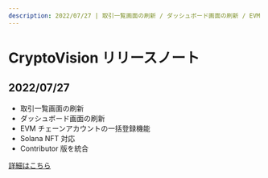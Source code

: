 ```yaml
---
description: 2022/07/27 | 取引一覧画面の刷新 / ダッシュボード画面の刷新 / EVM チェーンアカウントの一括登録機能 / Solana NFT 対応 / Contributor 版を統合
---
```


# CryptoVision リリースノート

## 2022/07/27

- 取引一覧画面の刷新
- ダッシュボード画面の刷新
- EVM チェーンアカウントの一括登録機能
- Solana NFT 対応
- Contributor 版を統合

[詳細はこちら](./20220727.md)
